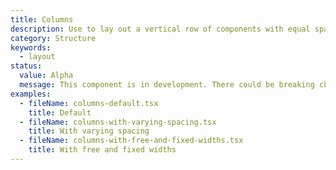 ```yaml
---
title: Columns
description: Use to lay out a vertical row of components with equal spacing between and wrapping onto multiple lines.
category: Structure
keywords:
  - layout
status:
  value: Alpha
  message: This component is in development. There could be breaking changes made to it in a non-major release of Polaris. Please use with caution.
examples:
  - fileName: columns-default.tsx
    title: Default
  - fileName: columns-with-varying-spacing.tsx
    title: With varying spacing
  - fileName: columns-with-free-and-fixed-widths.tsx
    title: With free and fixed widths
---
```

